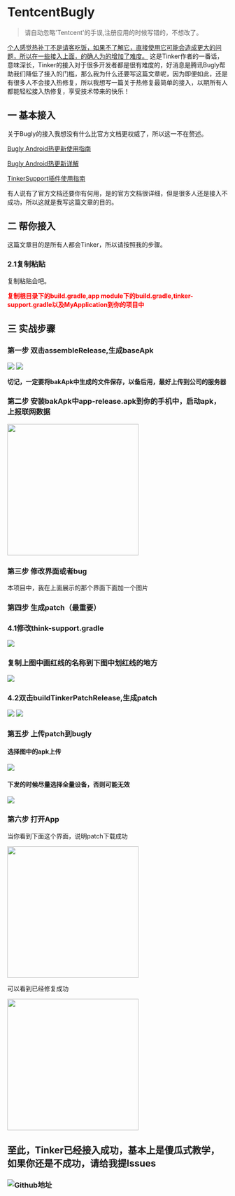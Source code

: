 # TentcentBugly
>请自动忽略'Tentcent'的手误,注册应用的时候写错的，不想改了。

[个人感觉热补丁不是请客吃饭，如果不了解它，直接使用它可能会造成更大的问题，所以在一些接入上面，的确人为的增加了难度。](https://github.com/WeMobileDev/article/blob/master/Tinker%EF%BC%9A%E6%8A%80%E6%9C%AF%E7%9A%84%E5%88%9D%E5%BF%83%E4%B8%8E%E5%9D%9A%E6%8C%81.md)
这是Tinker作者的一番话，意味深长，Tinker的接入对于很多开发者都是很有难度的，好消息是腾讯Bugly帮助我们降低了接入的门槛，那么我为什么还要写这篇文章呢，因为即便如此，还是有很多人不会接入热修复，所以我想写一篇关于热修复最简单的接入，以期所有人都能轻松接入热修复，享受技术带来的快乐！
## 一 基本接入
关于Bugly的接入我想没有什么比官方文档更权威了，所以这一不在赘述。

[Bugly Android热更新使用指南](https://bugly.qq.com/docs/user-guide/instruction-manual-android-hotfix/?v=20180119105842)

[Bugly Android热更新详解](https://bugly.qq.com/docs/user-guide/instruction-manual-android-hotfix-demo/?v=20170912151050)

[TinkerSupport插件使用指南](https://bugly.qq.com/docs/utility-tools/plugin-gradle-hotfix/?v=20170912151050)

有人说有了官方文档还要你有何用，是的官方文档很详细，但是很多人还是接入不成功，所以这就是我写这篇文章的目的。

## 二 帮你接入
这篇文章目的是所有人都会Tinker，所以请按照我的步骤。
### 2.1复制粘贴
复制粘贴会吧。

**<font color=red>复制根目录下的build.gradle,app module下的build.gradle,tinker-support.gradle以及MyApplication到你的项目中</font>**
## 三 实战步骤
### 第一步 双击assembleRelease,生成baseApk
![](https://github.com/ainiyiwan/TentcentBugly/blob/master/png/assemble_release.png)
![](https://github.com/ainiyiwan/TentcentBugly/blob/master/png/bakApk.jpg)

**切记，一定要将bakApk中生成的文件保存，以备后用，最好上传到公司的服务器**
### 第二步 安装bakApk中app-release.apk到你的手机中，启动apk，上报联网数据
<img src="https://github.com/ainiyiwan/TentcentBugly/blob/master/png/before.png" width = "300"/>

### 第三步 修改界面或者bug
本项目中，我在上面展示的那个界面下面加一个图片
### 第四步 生成patch（最重要）
### 4.1修改think-support.gradle
![](https://github.com/ainiyiwan/TentcentBugly/blob/master/png/copy_name.jpg)

### 复制上图中画红线的名称到下图中划红线的地方

![](https://github.com/ainiyiwan/TentcentBugly/blob/master/png/paste_name.jpg)

### 4.2双击buildTinkerPatchRelease,生成patch
![](https://github.com/ainiyiwan/TentcentBugly/blob/master/png/buildTinkerPatchRelease.jpg)
![](https://github.com/ainiyiwan/TentcentBugly/blob/master/png/patch.jpg)

### 第五步 上传patch到bugly
#### 选择图中的apk上传
![](https://github.com/ainiyiwan/TentcentBugly/blob/master/png/upload_patch.jpg)
#### 下发的时候尽量选择全量设备，否则可能无效
![](https://github.com/ainiyiwan/TentcentBugly/blob/master/png/all_divce.jpg)
### 第六步 打开App
当你看到下面这个界面，说明patch下载成功

<img src="https://github.com/ainiyiwan/TentcentBugly/blob/master/png/patch_download.png" width = "300"/>

可以看到已经修复成功

<img src="https://github.com/ainiyiwan/TentcentBugly/blob/master/png/success.png" width = "300"/>

## 至此，Tinker已经接入成功，基本上是傻瓜式教学，如果你还是不成功，请给我提Issues
### ![Github地址](https://github.com/ainiyiwan/TentcentBugly)
